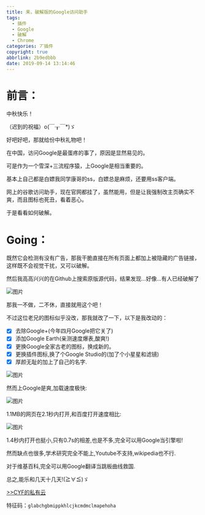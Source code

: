```yaml
---
title: 来，破解版的Google访问助手
tags:
  - 插件
  - Google
  - 破解
  - Chrome
categories: 丆插件
copyright: true
abbrlink: 2b9edbbb
date: 2019-09-14 13:14:46
---
```

# 前言：

中秋快乐！

（迟到的祝福）o(￣┰￣*)ゞ

好吧好吧，那就给份中秋礼物吧！

在中国，访问Google是最蛋疼的事了，原因是显然易见的。

可是作为一个雪深+三流程序猿，上Google是相当重要的。

基本上自己都是白嫖我同学康哥的ss，白嫖总是麻烦，还要用ss客户端。

网上的谷歌访问助手，现在官网都挂了，虽然能用，但是让我强制改主页确实不爽，而且图标也死丑，看着恶心。

于是看看如何破解。

# Going：

既然它会检测有没有广告，那我干脆直接在所有页面上都加上被隐藏的广告链接，这样既不会视觉干扰，又可以破解。

然后我高高兴兴的在Github上搜索原版源代码，结果发现...好像...有人已经破解了

![图片](https://npm.elemecdn.com/chenyfan-oss@1.0.0/pic/GOG.png "好尴尬啊")

那我一不做，二不休，直接就用这个吧！

不过这位老兄的图标似乎没改，那我就改了一下，以下是我改动的：

- [x] 去除Google+(今年四月Google把它关了)
- [x] 添加Google Earth(亲测速度爆表,酸爽!)
- [x] 更换Google全家古老的图标，换成新的。
- [x] 更换插件图标,换了个Google Studio的(加了个小星星和滤镜)
- [x] 厚颜无耻的加上了自己的名字.

![图片](https://npm.elemecdn.com/chenyfan-oss@1.0.0/pic/GGFWZS.png "一阵酸爽")

然而上Google是爽,加载速度极快:

![图片](https://npm.elemecdn.com/chenyfan-oss@1.0.0/pic/GHS.bmp "速度不错")

1.1MB的网页在2.1秒内打开,和百度打开速度相比:

![图片](https://npm.elemecdn.com/chenyfan-oss@1.0.0/pic/BHS.bmp "相差不多")

1.4秒内打开也挺小,只有0.7s的相差,也是不多,完全可以用Google当引擎啦!

然而缺点也很多,学术研究完全不能上,Youtube不支持,wikipedia也不行.

对于维基百科,完全可以用Google翻译当跳板曲线救国.

总之,能乐和几天十几天!(≧∀≦)ゞ

<a class="btn" href="https://pan.cyfan.top/插件/crx/Google访问助手破解版.7z">
              >>CYF的私有云 
            </a>



特征码：`glabchgbmippkhlcjkcmdmclmapehoha`